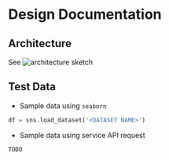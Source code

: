 # Design Documentation

## Architecture

See ![architecture sketch](https://ibb.co/fMsbRf5)

## Test Data

- Sample data using `seaborn`

```python
df = sns.load_dataset('<DATASET NAME>')
```

- Sample data using service API request

```
TODO
```


